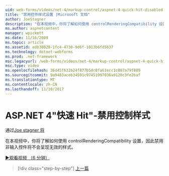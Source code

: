 ```yaml
---
uid: web-forms/videos/net-4/markup-control/aspnet-4-quick-hit-disabled-control-styling
title: "禁用控件样式设置 |Microsoft 文档"
author: JoeStagner
description: "在本视频中，你将了解如何使用 controlRenderingCompatibility 设置，因此禁用非输入控件将不会呈现无效的样式。"
ms.author: aspnetcontent
manager: wpickett
ms.date: 11/16/2009
ms.topic: article
ms.assetid: edb30028-1fc4-4730-9d6f-1013b6fd5637
ms.technology: dotnet-webforms
ms.prod: .net-framework
msc.legacyurl: /web-forms/videos/net-4/markup-control/aspnet-4-quick-hit-disabled-control-styling
msc.type: video
ms.openlocfilehash: 36d45f632b24f877b5dc8fa61ecc1c007a79f889
ms.sourcegitcommit: 9a9483aceb34591c97451997036a9120c3fe2baf
ms.translationtype: MT
ms.contentlocale: zh-CN
ms.lasthandoff: 11/10/2017
---
```

<a name="aspnet-4-quick-hit---disabled-control-styling"></a>ASP.NET 4"快速 Hit"-禁用控制样式
====================
通过[Joe stagner 将](https://github.com/JoeStagner)

在本视频中，你将了解如何使用 controlRenderingCompatibility 设置，因此禁用非输入控件将不会呈现无效的样式。 

[&#9654;观看视频 （6 分钟）](https://channel9.msdn.com/Blogs/ASP-NET-Site-Videos/aspnet-4-quick-hit-disabled-control-styling)

>[!div class="step-by-step"]
[上一篇](aspnet-4-quick-hit-hidden-field-divs.md)
